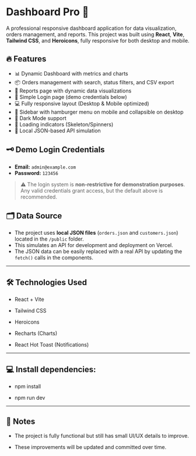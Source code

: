 # Dashboard Pro 🚀

A professional responsive dashboard application for data visualization, orders management, and reports. This project was built using **React**, **Vite**, **Tailwind CSS**, and **Heroicons**, fully responsive for both desktop and mobile.

## 🔥 Features

- 📊 Dynamic Dashboard with metrics and charts
- 📦 Orders management with search, status filters, and CSV export
- 📑 Reports page with dynamic data visualizations
- 🔐 Simple Login page (demo credentials below)
- 💻 Fully responsive layout (Desktop & Mobile optimized)
- 📱 Sidebar with hamburger menu on mobile and collapsible on desktop
- 🎨 Dark Mode support
- 🔄 Loading indicators (Skeleton/Spinners)
- 📜 Local JSON-based API simulation

## 🗝️ Demo Login Credentials

- **Email:** `admin@example.com`
- **Password:** `123456`

> ⚠️ The login system is **non-restrictive for demonstration purposes**. Any valid credentials grant access, but the default above is recommended.


## 🗂️ Data Source

- The project uses **local JSON files** (`orders.json` and `customers.json`) located in the `/public` folder.
- This simulates an API for development and deployment on Vercel.
- The JSON data can be easily replaced with a real API by updating the `fetch()` calls in the components.

---

## 🛠️ Technologies Used

- React + Vite

- Tailwind CSS

- Heroicons

- Recharts (Charts)

- React Hot Toast (Notifications)

---

## 💻 Install dependencies:

- npm install

- npm run dev

---

## 📑 Notes

-  The project is fully functional but still has small UI/UX details to improve.

-  These improvements will be updated and committed over time.



